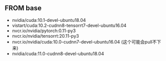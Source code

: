 ## FROM  base

* nvidia/cuda:10.1-devel-ubuntu18.04
* vistart/cuda:10.2-cudnn8-tensorrt7-devel-ubuntu16.04 
* nvcr.io/nvidia/pytorch:0.11-py3
* nvcr.io/nvidia/tensorrt:20.11-py3
* nvcr.io/nvidia/cuda:10.0-cudnn7-devel-ubuntu16.04 (这个可能会pull不下来)
* nvidia/cuda:11.0-cudnn8-devel-ubuntu18.04

